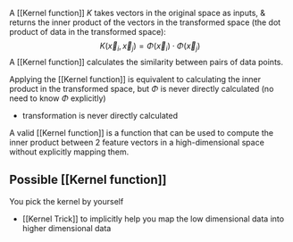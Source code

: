 A [[Kernel function]] $K$ takes vectors in the original space as inputs, & returns the inner product of the vectors in the transformed space (the dot product of data in the transformed space):
$$
K(\vec x_i,\vec x_j) = \Phi(\vec x_i) \cdot \Phi(\vec x_j)
$$
A [[Kernel function]] calculates the similarity between pairs of data points.

Applying the [[Kernel function]] is equivalent to calculating the inner product in the transformed space, but $\Phi$ is never directly calculated (no need to know $\Phi$ explicitly)
- transformation is never directly calculated

A valid [[Kernel function]] is a function that can be used to compute the inner product between 2 feature vectors in a high-dimensional space without explicitly mapping them.
## Possible [[Kernel function]]
You pick the kernel by yourself
- [[Kernel Trick]] to implicitly help you map the low dimensional data into higher dimensional data